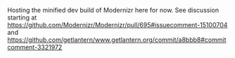 Hosting the minified dev build of Modernizr here for now. See discussion
starting at
https://github.com/Modernizr/Modernizr/pull/695#issuecomment-15100704 and
https://github.com/getlantern/www.getlantern.org/commit/a8bbb8#commitcomment-3321972
